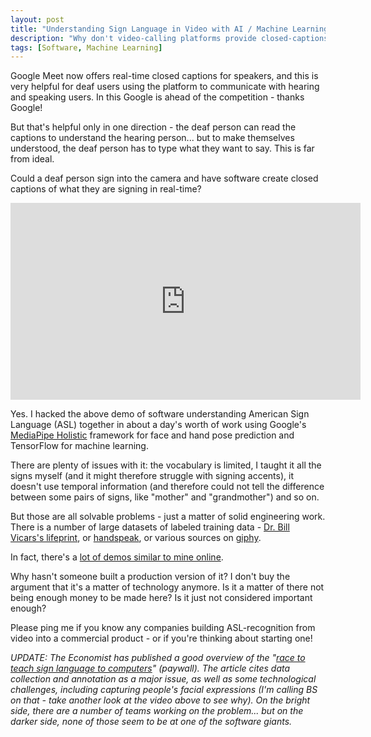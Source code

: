 ```yaml
---
layout: post
title: "Understanding Sign Language in Video with AI / Machine Learning"
description: "Why don't video-calling platforms provide closed-captions for sign language?"
tags: [Software, Machine Learning]
---
```


Google Meet now offers real-time closed captions for speakers, and this is very helpful for deaf users using the platform to communicate with hearing and speaking users. In this Google is ahead of the competition - thanks Google!

But that's helpful only in one direction - the deaf person can read the captions to understand the hearing person... but to make themselves understood, the deaf person has to type what they want to say. This is far from ideal.

Could a deaf person sign into the camera and have software create closed captions of what they are signing in real-time?

<iframe width="560" height="315" src="https://www.youtube-nocookie.com/embed/ZoQVTCrRkrw" frameborder="0" allow="accelerometer; autoplay; clipboard-write; encrypted-media; gyroscope; picture-in-picture" allowfullscreen></iframe>

Yes. I hacked the above demo of software understanding American Sign Language (ASL) together in about a day's worth of work using Google's [MediaPipe Holistic](https://ai.googleblog.com/2020/12/mediapipe-holistic-simultaneous-face.html) framework for face and hand pose prediction and TensorFlow for machine learning.

There are plenty of issues with it: the vocabulary is limited, I taught it all the signs myself (and it might therefore struggle with signing accents), it doesn't use temporal information (and therefore could not tell the difference between some pairs of signs, like "mother" and "grandmother") and so on.

But those are all solvable problems - just a matter of solid engineering work. There is a number of large datasets of labeled training data - [Dr. Bill Vicars's lifeprint](https://www.lifeprint.com/), or [handspeak](https://www.handspeak.com/), or various sources on [giphy](https://giphy.com/search/ASL).

In fact, there's a [lot of demos similar to mine online](https://www.youtube.com/results?search_query=sign+language+recognition+using+machine+learning).

Why hasn't someone built a production version of it? I don't buy the argument that it's a matter of technology anymore. Is it a matter of there not being enough money to be made here? Is it just not considered important enough?

Please ping me if you know any companies building ASL-recognition from video into a commercial product - or if you're thinking about starting one!

*UPDATE: The Economist has published a good overview of the
"[race to teach sign language to computers](https://www.economist.com/science-and-technology/2021/03/06/the-race-to-teach-sign-language-to-computers)" (paywall). The article cites data collection and annotation as a major issue, as well as some technological challenges, including capturing people's facial expressions (I'm calling BS on that - take another look at the video above to see why). On the bright side, there are a number of teams working on the problem... but on the darker side, none of those seem to be at one of the software giants.*
